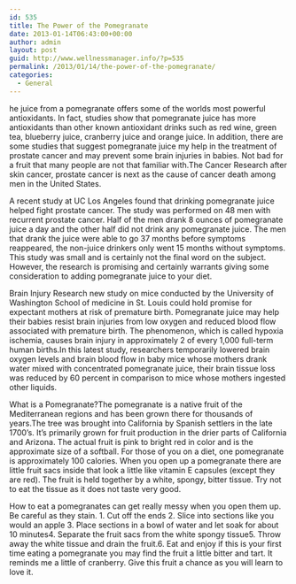 ```yaml
---
id: 535
title: The Power of the Pomegranate
date: 2013-01-14T06:43:00+00:00
author: admin
layout: post
guid: http://www.wellnessmanager.info/?p=535
permalink: /2013/01/14/the-power-of-the-pomegranate/
categories:
  - General
---
```

he juice from a pomegranate offers some of the worlds most powerful antioxidants. In fact, studies show that pomegranate juice has more antioxidants than other known antioxidant drinks such as red wine, green tea, blueberry juice, cranberry juice and orange juice. In addition, there are some studies that suggest pomegranate juice my help in the treatment of prostate cancer and may prevent some brain injuries in babies. Not bad for a fruit that many people are not that familiar with.The Cancer Research after skin cancer, prostate cancer is next as the cause of cancer death among men in the United States.

A recent study at UC Los Angeles found that drinking pomegranate juice helped fight prostate cancer. The study was performed on 48 men with recurrent prostate cancer. Half of the men drank 8 ounces of pomegranate juice a day and the other half did not drink any pomegranate juice. The men that drank the juice were able to go 37 months before symptoms reappeared, the non-juice drinkers only went 15 months without symptoms. This study was small and is certainly not the final word on the subject. However, the research is promising and certainly warrants giving some consideration to adding pomegranate juice to your diet.

Brain Injury Research new study on mice conducted by the University of Washington School of medicine in St. Louis could hold promise for expectant mothers at risk of premature birth. Pomegranate juice may help their babies resist brain injuries from low oxygen and reduced blood flow associated with premature birth. The phenomenon, which is called hypoxia ischemia, causes brain injury in approximately 2 of every 1,000 full-term human births.In this latest study, researchers temporarily lowered brain oxygen levels and brain blood flow in baby mice whose mothers drank water mixed with concentrated pomegranate juice, their brain tissue loss was reduced by 60 percent in comparison to mice whose mothers ingested other liquids.

What is a Pomegranate?The pomegranate is a native fruit of the Mediterranean regions and has been grown there for thousands of years.The tree was brought into California by Spanish settlers in the late 1700’s. It’s primarily grown for fruit production in the drier parts of California and Arizona. The actual fruit is pink to bright red in color and is the approximate size of a softball. For those of you on a diet, one pomegranate is approximately 100 calories. When you open up a pomegranate there are little fruit sacs inside that look a little like vitamin E capsules (except they are red). The fruit is held together by a white, spongy, bitter tissue. Try not to eat the tissue as it does not taste very good.

How to eat a pomegranates can get really messy when you open them up. Be careful as they stain. 1. Cut off the ends 2. Slice into sections like you would an apple 3. Place sections in a bowl of water and let soak for about 10 minutes4. Separate the fruit sacs from the white spongy tissue5. Throw away the white tissue and drain the fruit.6. Eat and enjoy if this is your first time eating a pomegranate you may find the fruit a little bitter and tart. It reminds me a little of cranberry. Give this fruit a chance as you will learn to love it.